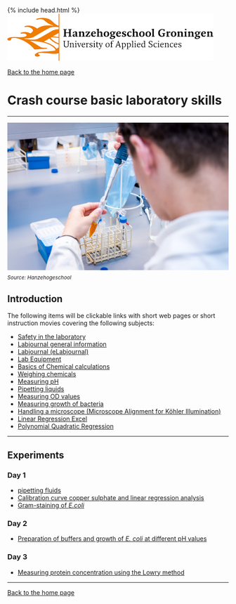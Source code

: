 {% include head.html %}
![Hanze](../hanze/hanze.png)

[Back to the home page](../index.md)

# Crash course basic laboratory skills

---

![Pic](./impression/impression.jpg)
*<sub>Source: Hanzehogeschool</sub>*

## Introduction
The following items will be clickable links with short web pages or short instruction movies covering the following subjects:
- [Safety in the laboratory](./safety/safety.html)
- [Labjournal general information](./labjournal/labjournal.pdf)
- [Labjournal (eLabjournal)](https://www.elabjournal.com/doc/QuickStartGuide.html)
- [Lab Equipment](./lab_equipment.html)
- [Basics of Chemical calculations](./chemical_calculations.html)
- [Weighing chemicals](https://www.youtube.com/watch?v=kNUdYdwQ-2Q)
- [Measuring pH](https://www.youtube.com/watch?v=gtcCLldrcg4)
- [Pipetting liquids](https://www.youtube.com/watch?v=D_wx6hXhiGs)
- [Measuring OD values](https://www.youtube.com/watch?v=xHQM4BbR040)
- [Measuring growth of bacteria](https://www.youtube.com/watch?v=_5_tlot3rvs)
- [Handling a microscope (Microscope Alignment for Köhler Illumination)](./microscopy/microscopy.html)
- [Linear Regression Excel](https://www.youtube.com/watch?v=Cltt47Ah3Q4)
- [Polynomial Quadratic Regression](https://www.youtube.com/watch?v=kXezPdlO-G8)

---

## Experiments

### Day 1
- [pipetting fluids](./pipetting.md)
- [Calibration curve copper sulphate and linear regression analysis](./calibration_curve_copper.md)
- [Gram-staining of *E.coli*](gram_staining.md)

### Day 2
- [Preparation of buffers and growth of *E. coli* at different pH values](buffers_growth.md)

### Day 3
- [Measuring protein concentration using the Lowry method](lowry.md)

---

[Back to the home page](../index.md)
